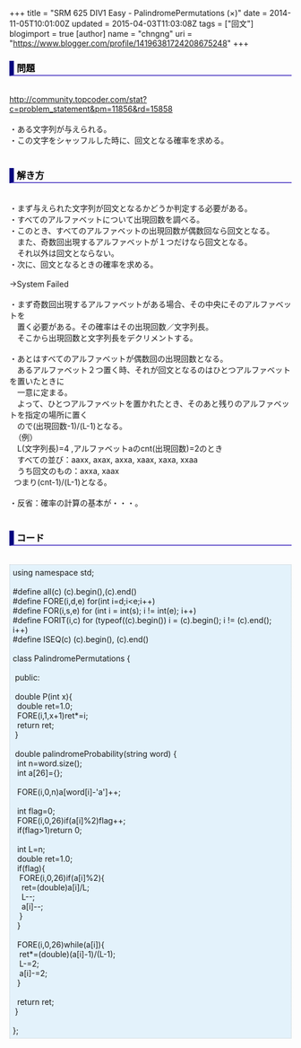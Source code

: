 +++
title = "SRM 625 DIV1 Easy - PalindromePermutations (×)"
date = 2014-11-05T10:01:00Z
updated = 2015-04-03T11:03:08Z
tags = ["回文"]
blogimport = true 
[author]
	name = "chngng"
	uri = "https://www.blogger.com/profile/14196381724208675248"
+++

<div dir="ltr" style="text-align: left;" trbidi="on"><h3 style="border-bottom: 2px solid slateblue; border-left: 8px solid navy; color: black; padding: 0px 0px 1px 5px;">問題 </h3><br /><a href="http://community.topcoder.com/stat?c=problem_statement&amp;pm=11856&amp;rd=15858" target="_blank">http://community.topcoder.com/stat?c=problem_statement&amp;pm=11856&amp;rd=15858</a><br /><br />・ある文字列が与えられる。<br />・この文字をシャッフルした時に、回文となる確率を求める。<br /><br /><h3 style="border-bottom: 2px solid slateblue; border-left: 8px solid navy; color: black; padding: 0px 0px 1px 5px;">解き方 </h3><br />・まず与えられた文字列が回文となるかどうか判定する必要がある。<br />・すべてのアルファベットについて出現回数を調べる。<br />・このとき、すべてのアルファベットの出現回数が偶数回なら回文となる。<br />　また、奇数回出現するアルファベットが１つだけなら回文となる。<br />　それ以外は回文とならない。<br />・次に、回文となるときの確率を求める。<br /><div><br /></div>→System Failed<br /><br />・まず奇数回出現するアルファベットがある場合、その中央にそのアルファベットを<br />　置く必要がある。その確率はその出現回数／文字列長。<br />　そこから出現回数と文字列長をデクリメントする。<br /><br />・あとはすべてのアルファベットが偶数回の出現回数となる。<br />　あるアルファベット２つ置く時、それが回文となるのはひとつアルファベットを置いたときに<br />　一意に定まる。<br />　よって、ひとつアルファベットを置かれたとき、そのあと残りのアルファベットを指定の場所に置く　<br />　ので(出現回数-1)/(L-1)となる。<br />&nbsp; （例）<br />　L(文字列長)=4 ,アルファベットaのcnt(出現回数)=2のとき<br />　すべての並び：aaxx, axax, axxa, xaax, xaxa, xxaa<br />　うち回文のもの：axxa, xaax<br />&nbsp; つまり(cnt-1)/(L-1)となる。<br /><br />・反省：確率の計算の基本が・・・。<br /><br /><h3 style="border-bottom: 2px solid slateblue; border-left: 8px solid navy; color: black; padding: 0px 0px 1px 5px;">コード </h3><br /><div style="background-color: #e3f2fb; border: 1px dotted #CCCCCC; padding: 5px;">using namespace std;<br /><br />#define all(c) (c).begin(),(c).end()<br />#define FORE(i,d,e) for(int i=d;i&lt;e;i++)<br />#define FOR(i,s,e) for (int i = int(s); i != int(e); i++)<br />#define FORIT(i,c) for (typeof((c).begin()) i = (c).begin(); i != (c).end(); i++)<br />#define ISEQ(c) (c).begin(), (c).end()<br /><br />class PalindromePermutations {<br /><br /><span class="Apple-tab-span" style="white-space: pre;"> </span>public:<br /><br /><span class="Apple-tab-span" style="white-space: pre;"> </span>double P(int x){<br /><span class="Apple-tab-span" style="white-space: pre;">  </span>double ret=1.0;<br /><span class="Apple-tab-span" style="white-space: pre;">  </span>FORE(i,1,x+1)ret*=i;<br /><span class="Apple-tab-span" style="white-space: pre;">  </span>return ret;<br /><span class="Apple-tab-span" style="white-space: pre;"> </span>}<br /><br /><span class="Apple-tab-span" style="white-space: pre;"> </span>double palindromeProbability(string word) {<br /><span class="Apple-tab-span" style="white-space: pre;">  </span>int n=word.size();<br /><span class="Apple-tab-span" style="white-space: pre;">  </span>int a[26]={};<br /><br /><span class="Apple-tab-span" style="white-space: pre;">  </span>FORE(i,0,n)a[word[i]-'a']++;<br /><br /><span class="Apple-tab-span" style="white-space: pre;">  </span>int flag=0;<br /><span class="Apple-tab-span" style="white-space: pre;">  </span>FORE(i,0,26)if(a[i]%2)flag++;<br /><span class="Apple-tab-span" style="white-space: pre;">  </span>if(flag&gt;1)return 0;<br /><br /><span class="Apple-tab-span" style="white-space: pre;">  </span>int L=n;<br /><span class="Apple-tab-span" style="white-space: pre;">  </span>double ret=1.0;<br /><span class="Apple-tab-span" style="white-space: pre;">  </span>if(flag){<br /><span class="Apple-tab-span" style="white-space: pre;">   </span>FORE(i,0,26)if(a[i]%2){<br /><span class="Apple-tab-span" style="white-space: pre;">    </span>ret=(double)a[i]/L;<br /><span class="Apple-tab-span" style="white-space: pre;">    </span>L--;<br /><span class="Apple-tab-span" style="white-space: pre;">    </span>a[i]--;<br /><span class="Apple-tab-span" style="white-space: pre;">   </span>}<br /><span class="Apple-tab-span" style="white-space: pre;">  </span>}<br /><br /><span class="Apple-tab-span" style="white-space: pre;">  </span>FORE(i,0,26)while(a[i]){<br /><span class="Apple-tab-span" style="white-space: pre;">   </span>ret*=(double)(a[i]-1)/(L-1);<br /><span class="Apple-tab-span" style="white-space: pre;">   </span>L-=2;<br /><span class="Apple-tab-span" style="white-space: pre;">   </span>a[i]-=2;<br /><span class="Apple-tab-span" style="white-space: pre;">  </span>}<br /><br /><span class="Apple-tab-span" style="white-space: pre;">  </span>return ret;<br /><span class="Apple-tab-span" style="white-space: pre;"> </span>}<br /><br />};</div></div>
